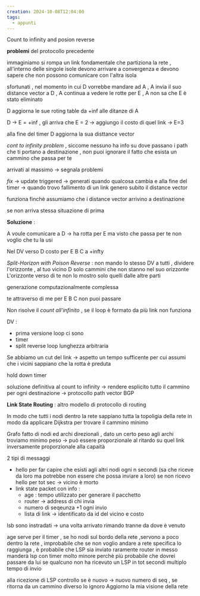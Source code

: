 ```yaml
---
creation: 2024-10-08T12:04:00
tags:
  - appunti
---
```

Count to infinity and posion reverse

**problemi** del protocollo precedente 

immaginiamo si rompa un link fondamentale che partiziona la rete , all'interno delle singole isole devono arrivare a convergenza e devono sapere che non possono comunicare con l'altra isola

sfortunati , nel momento in cui D vorrebbe mandare ad A , A invia il suo distance vector a D , A continua a vedere le rotte per E , A non sa che E è stato eliminato 

D aggiorna le sue roting table da +inf alle ditanze di A 

D -> E = +inf , gli arriva che E = 2 -> aggiungo il costo di quel link -> E=3

alla fine del timer D aggiorna la sua disttance vector

*cont to infinity problem* , siccome nessuno ha info su dove passano i path che ti portano a destinazione , non puoi ignorare il fatto che esista un cammino che passa per te 

arrivati al massimo -> segnala problemi 

*fix* -> update triggered -> generati quando qualcosa cambia e alla fine del timer -> quando trovo fallimento di un link genero subito il distance vector

funziona finchè assumiamo che i distance vector arrivino a destinazione

se non arriva stessa situazione di prima

**Soluzione** : 

A voule comunicare a D -> ha rotta per E ma visto che passa per te non voglio che tu la usi 

Nel DV verso D costo per E B C a +infty

*Split-Horizon with Poison Reverse* : non mando lo stesso DV a tutti , dividere l'orizzonte , al tuo vicino D solo cammini che non stanno nel suo orizzonte
L'orizzonte verso di te non lo mostro solo quelli dalle altre parti 

generazione computazionalmente complessa 

te attraverso di me per E B C non puoi passare 

Non risolve il *count all'infinito* , se il loop è formato da più link non funziona 

DV :
+ prima versione loop ci sono
+ timer 
+ split reverse loop lunghezza arbitraria

Se abbiamo un cut del link -> aspetto un tempo sufficente per cui assumi che i vicini sappiano che la rotta è preduta 

hold down timer

soluzione definitiva al count to infinity -> rendere esplicito tutto il cammino per ogni destinazione -> protocollo path vector BGP 

**Link State Routing** : altro modello di protocollo di routing

In modo che tutti i nodi dentro la rete sappiano tutta la topoligia della rete in modo da applicare Dijkstra per trovare il cammino minimo 

Grafo fatto di nodi ed archi direzionali , dato un certo peso agli archi troviamo minimo
peso -> può essere proporzionale al ritardo su quel link 
inversamente proporzionale alla capaità 

2 tipi di messaggi 
+ hello per far capire che esisti agli altri nodi ogni n secondi (sa che riceve da loro ma potrebbe non essere che possa inviare a loro) se non ricevo hello per tot sec -> vicino è morto
+ link state packet con info :
	+ age : tempo utilizzato per generare il pacchetto
	+ router -> address di chi invia
	+ numero di seqeunza +1 ogni invio
	+ lista di link -> identificato da id del vicino e costo

lsb sono instradati -> una volta arrivato rimando tranne da dove è venuto

age serve per il timer , se ho nodi sul bordo della rete ,servono a poco dentro la rete , improbabile che se non voglio andare a rete specifica lo raggiunga , è probabile che LSP sia inviato raramente
router in messo manderà lsp con timer molto minore perchè più probabile che dovrei passare da lui
se qualcuno non ha ricevuto un LSP in tot secondi multiplo tempo di invio

alla ricezione di LSP controllo se è nuovo -> nuovo numero di seq , se ritorna da un cammino diverso lo ignoro 
Aggiorno la mia visione della rete 